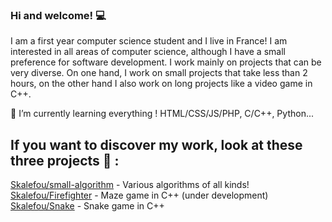 ### Hi and welcome! 💻
I am a first year computer science student and I live in France! I am interested in all areas of computer science, although I have a small preference for software development. I work mainly on projects that can be very diverse. On one hand, I work on small projects that take less than 2 hours, on the other hand I also work on long projects like a video game in C++.

🌱 I’m currently learning everything ! HTML/CSS/JS/PHP, C/C++, Python...

## If you want to discover my work, look at these three projects 👀 :
[Skalefou/small-algorithm](https://github.com/Skalefou/small-algorithm) - Various algorithms of all kinds!
[Skalefou/Firefighter](https://github.com/Skalefou/Firefighter) - Maze game in C++ (under development)
[Skalefou/Snake](https://github.com/Skalefou/snake) - Snake game in C++
